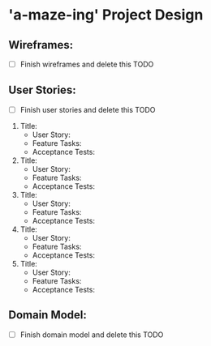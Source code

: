# 'a-maze-ing' Project Design

## Wireframes:
- [ ] Finish wireframes and delete this TODO

## User Stories:
 - [ ] Finish user stories and delete this TODO
1. Title: 
    * User Story:
    * Feature Tasks:
    * Acceptance Tests:
1. Title: 
    * User Story:
    * Feature Tasks:
    * Acceptance Tests:
1. Title: 
    * User Story:
    * Feature Tasks:
    * Acceptance Tests:
1. Title: 
    * User Story:
    * Feature Tasks:
    * Acceptance Tests:
1. Title: 
    * User Story:
    * Feature Tasks:
    * Acceptance Tests:

## Domain Model:
- [ ] Finish domain model and delete this TODO
